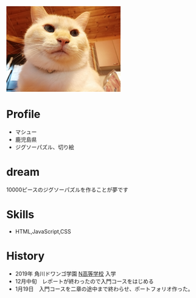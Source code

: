 <img src="IMG_20191010_172101.jpg" width="300">

# Profile
- マシュー
- 鹿児島県
- ジグソーパズル、切り絵
# dream
10000ピースのジグソーパズルを作ることが夢です
# Skills
- HTML,JavaScript,CSS

# History
- 2019年 角川ドワンゴ学園 [N高等学校](https://nnn.ed.jp/) 入学
- 12月中旬　レポートが終わったので入門コースをはじめる
- 1月19日　入門コースを二章の途中まで終わらせ、ポートフォリオ作った。


